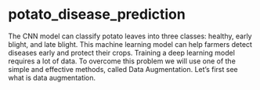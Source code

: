 # potato_disease_prediction

 The CNN model can classify potato leaves into three classes: healthy, early blight, and late blight. This machine learning model can help farmers detect diseases early and protect their crops. Training a deep learning model requires a lot of data. To overcome this problem we will use one of the simple and effective methods, called Data Augmentation. Let’s first see what is data augmentation.
